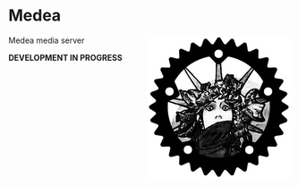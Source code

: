 Medea
=====

<img align="right" src="https://raw.githubusercontent.com/instrumentisto/medea/master/logo.jpg">

Medea media server

__DEVELOPMENT IN PROGRESS__
